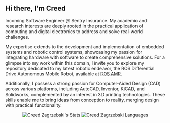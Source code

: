 ## Hi there, I'm Creed
Incoming Software Engineer @ Sentry Insurance. My academic and research interests are deeply rooted in the practical application of computing and digital electronics to address and solve real-world challenges.

My expertise extends to the development and implementation of embedded systems and robotic control systems, showcasing my passion for integrating hardware with software to create comprehensive solutions. For a glimpse into my work within this domain, I invite you to explore my repository dedicated to my latest robotic endeavor, the ROS Differential Drive Autonomous Mobile Robot, available at [ROS AMR]([https://github.com/czagrzebski/ROS-AGV](https://github.com/czagrzebski/ROS-AMR)).

Additionally, I possess a strong passion for Computer-Aided Design (CAD) across various platforms, including AutoCAD, Inventor, KiCAD, and Solidworks, complemented by an interest in 3D printing technologies. These skills enable me to bring ideas from conception to reality, merging design with practical functionality.

<p align="center"> <img src="https://github-readme-stats.vercel.app/api?username=czagrzebski&theme=tokyonight&count_private=true&show_icons=true" alt="Creed Zagrzebski's Stats"> 

<img src="https://github-readme-stats.vercel.app/api/top-langs?username=czagrzebski&show_icons=true&theme=city_lights&count_private=true&layout=compact" alt="Creed Zagrzebski Languages" />

</p>

